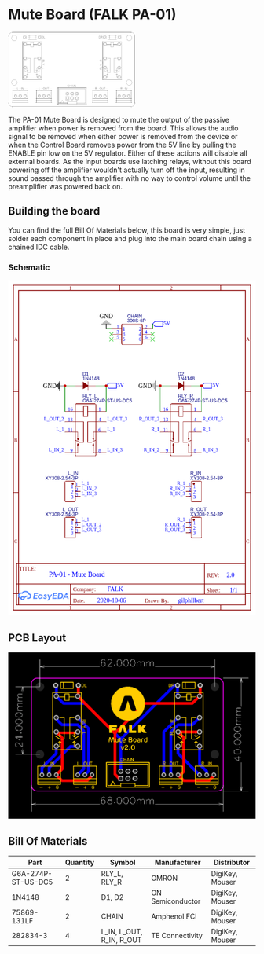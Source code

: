 # Mute Board (FALK PA-01)

![Mute Board outline](img/pcb-outline.png)

The PA-01 Mute Board is designed to mute the output of the passive amplifier when power is removed from the board. This allows the audio signal to be removed when either power is removed from the device or when the Control Board removes power from the 5V line by pulling the ENABLE pin low on the 5V regulator. Either of these actions will disable all external boards. As the input boards use latching relays, without this board powering off the amplifier wouldn't actually turn off the input, resulting in sound passed through the amplifier with no way to control volume until the preamplifier was powered back on.

## Building the board
You can find the full Bill Of Materials below, this board is very simple, just solder each component in place and plug into the main board chain using a chained IDC cable.

### Schematic
![Mute Board Schematic](img/schematic.png)

## PCB Layout
![Mute Board Layout](img/pcb.svg)

## Bill Of Materials
| Part | Quantity | Symbol | Manufacturer | Distributor |
|-|-|-|-|-|
| G6A-274P-ST-US-DC5 | 2 | RLY_L, RLY_R | OMRON | DigiKey, Mouser |
| 1N4148 | 2 | D1, D2 | ON Semiconductor | DigiKey, Mouser |
| 75869-131LF | 2 | CHAIN | Amphenol FCI | DigiKey, Mouser |
| 282834-3 | 4 | L_IN, L_OUT, R_IN, R_OUT | TE Connectivity | DigiKey, Mouser |